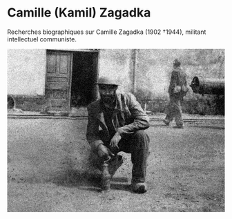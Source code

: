 # Camille (Kamil) Zagadka

Recherches biographiques sur Camille Zagadka (1902 †1944), militant intellectuel communiste.

![Camille](https://raw.githubusercontent.com/EtienneOz/Camille-Zagadka/master/medias/jour21.jpg)

